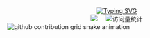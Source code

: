   <!-- dynamic typing effect 动态打字效果 -->

  <div align="center">
    <a href="https://blog.lovemaiow.top/">
      <img src="https://readme-typing-svg.demolab.com?font=Fira+Code&pause=1000&width=435&lines=console.log(%22Hello%2C%20World%22);祝您天天愉快!&center=true&size=27" alt="Typing SVG" />
    </a>
  </div>

  <div align="center">
    <a href="https://blog.lovemaiow.top/"><img src="https://img.shields.io/badge/Website-博客-blue" /></a>&emsp;
     <!-- visitor statistics logo 访问量统计徽标 -->
    <img src="https://komarev.com/ghpvc/?username=lovemiaow&label=Views&color=0e75b6&style=flat" alt="访问量统计" />
  </div>
<picture>
  <source media="(prefers-color-scheme: dark)" srcset="https://cdn.jsdelivr.net/gh/loveMiaoW/loveMiaoW/output/github-contribution-grid-snake-dark.svg">
  <source media="(prefers-color-scheme: light)" srcset="https://cdn.jsdelivr.net/gh/loveMiaoW/loveMiaoW/output/github-contribution-grid-snake.svg">
  <img alt="github contribution grid snake animation" src="https://cdn.jsdelivr.net/gh/loveMiaoW/loveMiaoW/output/github-contribution-grid-snake.svg">
</picture>


